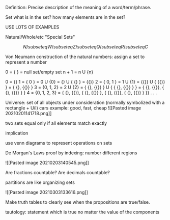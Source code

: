 Definition:
Precise description of the meaning of a word/term/phrase.

Set
what is in the set?
how many elements are in the set?

USE LOTS OF EXAMPLES

Natural/Whole/etc "Special Sets"

$$N /subseteq W /subseteq Z /subseteq Q /subseteq R /subseteq C$$

Von Neumann construction of the natural numbers:
assign a set to represent a number

0 = { } = null set/empty set
n + 1 = n U {n}

0 = {}
1 = { 0 } = 0 U {0} = {} U { {} } = {{}}
2 = { 0, 1 } = 1 U {1} = {{}} U { {{}} } = { {}, {{}} }
3 = {0, 1, 2} = 2 U {2} = { {}, {{}} } U { { {}, {{}} } } = { {}, {{}}, { {}, {{}} } }
4 = {0, 1, 2, 3} = { {}, {{}}, { {}, {{}} }, { {}, {{}}, { {}, {{}} } }}
.
.
.

Universe: set of all objects under consideration (normally symbolized with a rectangle + U/I)
cars example: good, fast, cheap
![[Pasted image 20210201141718.png]]

two sets equal only if all elements match exactly

implication

use venn diagrams to represent operations on sets

De Morgan's Laws
proof by indexing: number different regions

![[Pasted image 20210203140545.png]]

Are fractions countable?
Are decimals countable?

partitions are like organizing sets

![[Pasted image 20210303133616.png]]

Make truth tables to clearly see when the propositions are true/false.

tautology: statement which is true no matter the value of the components